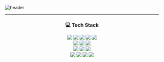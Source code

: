 ![header](https://capsule-render.vercel.app/api?type=transparent&section=header&text=sihyun-mity&fontColor=cf9fff)

<hr color="#7F00FF" />

<h3 align="center">💻 Tech Stack</h3>
<div align="center">
  <img src="https://img.shields.io/badge/React-0070e0?style=flat-square&logo=React&logoColor=61DAFB" />
  <img src="https://img.shields.io/badge/Gatsby-f6edfa?style=flat-square&logo=gatsby&logoColor=663399" />
  <img src="https://img.shields.io/badge/Next.js-fff?style=flat-square&logo=nextdotjs&logoColor=000" />
  <img src="https://img.shields.io/badge/AngularJS-f2f2f2?style=flat-square&logo=angular&logoColor=E23237" />
  <img src="https://img.shields.io/badge/Typescript-lightblue?style=flat-square&logo=TypeScript&logoColor=3178C6" />
</div>
<div align="center">
  <img src="https://img.shields.io/badge/CSS-35aaff?style=flat-square&logo=CSS3&logoColor=1572B6" />
  <img src="https://img.shields.io/badge/SASS-e5b0cb?style=flat-square&logo=Sass&logoColor=CC6699" />
  <img src="https://img.shields.io/badge/styled--components-edd1da?style=flat-square&logo=styled-components&logoColor=DB7093" />
</div>
<div align="center">
  <img src="https://img.shields.io/badge/Flutter-8daceb?style=flat-square&logo=Flutter&logoColor=02569B" />
  <img src="https://img.shields.io/badge/Dart-89c3ff?style=flat-square&logo=Dart&logoColor=0175C2" />
  <img src="https://img.shields.io/badge/Electron-36384c?style=flat-square&logo=electron&logoColor=9feaf9" />
</div>
<div align="center">
  <img src="https://img.shields.io/badge/Git-fdc6bc?style=flat-square&logo=Git&logoColor=F05032" />
  <img src="https://img.shields.io/badge/AWS-fb9a3e?style=flat-square&logo=Amazon AWS&logoColor=232F3E" />
  <img src="https://img.shields.io/badge/Firebase-229ee2?style=flat-square&logo=Firebase&logoColor=FFCA28" />
  <img src="https://img.shields.io/badge/JSON-eee?style=flat-square&logo=JSON&logoColor=000" />
</div>
